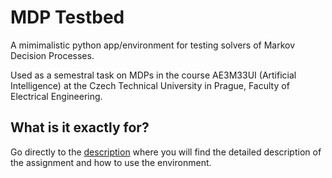 MDP Testbed
===========
A mimimalistic python app/environment for testing solvers of Markov Decision
Processes.

Used as a semestral task on MDPs in the course AE3M33UI (Artificial
Intelligence) at the Czech Technical University in Prague, Faculty of
Electrical Engineering.

What is it exactly for?
-----------------------
Go directly to the [description](DESCRIPTION.rst) where you will find the
detailed description of the assignment and how to use the environment.
